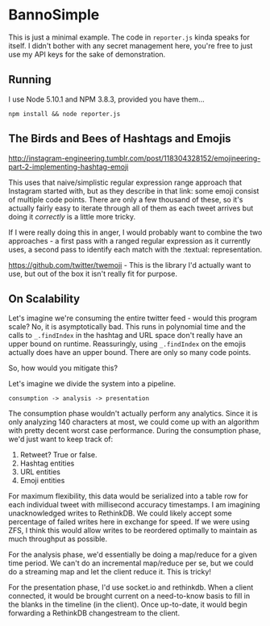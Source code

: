 # BannoSimple

This is just a minimal example. The code in `reporter.js` kinda speaks for itself. I didn't bother with any secret management here, you're free to just use
my API keys for the sake of demonstration.

## Running

I use Node 5.10.1 and NPM 3.8.3, provided you have them...

    npm install && node reporter.js

## The Birds and Bees of Hashtags and Emojis

http://instagram-engineering.tumblr.com/post/118304328152/emojineering-part-2-implementing-hashtag-emoji

This uses that naive/simplistic regular expression range approach that Instagram started with, but as they describe in that link: some emoji consist of multiple code points. There are only a few thousand of these, so it's actually fairly easy to iterate through all of them as each tweet arrives but doing it *correctly* is a little more tricky.

If I were really doing this in anger, I would probably want to combine the two 
approaches - a first pass with a ranged regular expression as it currently 
uses, a second pass to identify each match with the :textual: representation. 

https://github.com/twitter/twemoji - This is the library I'd actually want to use, but out of the box it isn't really fit for purpose. 

## On Scalability

Let's imagine we're consuming the entire twitter feed - would this program 
scale? No, it is asymptotically bad. This runs in polynomial time and the calls 
to `_.findIndex` in the hashtag and URL space don't really have an upper bound 
on runtime. Reassuringly, using `_.findIndex` on the emojis actually does have 
an upper bound. There are only so many code points.

So, how would you mitigate this?

Let's imagine we divide the system into a pipeline.

    consumption -> analysis -> presentation

The consumption phase wouldn't actually perform any analytics. Since it is only 
analyzing 140 characters at most, we could come up with an algorithm with 
pretty decent worst case performance. During the consumption phase, we'd just want to keep track of:

1. Retweet? True or false.
2. Hashtag entities
3. URL entities
4. Emoji entities

For maximum flexibility, this data would be serialized into a table row for 
each individual tweet with millisecond accuracy timestamps. I am imagining 
unacknowledged writes to RethinkDB. We could likely accept some percentage of 
failed writes here in exchange for speed. If we were using ZFS, I think this 
would allow writes to be reordered optimally to maintain as much throughput as 
possible.

For the analysis phase, we'd essentially be doing a map/reduce for a given time 
period. We can't do an incremental map/reduce per se, but we could do a 
streaming map and let the client reduce it. This is tricky!

For the presentation phase, I'd use socket.io and rethinkdb. When a client 
connected, it would be brought current on a need-to-know basis to fill in the 
blanks in the timeline (in the client). Once up-to-date, it would begin 
forwarding a RethinkDB changestream to the client.